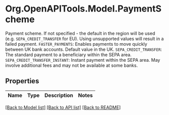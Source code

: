# Org.OpenAPITools.Model.PaymentScheme
Payment scheme. If not specified - the default in the region will be used (e.g. `SEPA_CREDIT_TRANSFER` for EU). Using unsupported values will result in a failed payment.  `FASTER_PAYMENTS`: Enables payments to move quickly between UK bank accounts. Default value in the UK.  `SEPA_CREDIT_TRANSFER`: The standard payment to a beneficiary within the SEPA area.  `SEPA_CREDIT_TRANSFER_INSTANT`: Instant payment within the SEPA area. May involve additional fees and may not be available at some banks.

## Properties

Name | Type | Description | Notes
------------ | ------------- | ------------- | -------------

[[Back to Model list]](../README.md#documentation-for-models) [[Back to API list]](../README.md#documentation-for-api-endpoints) [[Back to README]](../README.md)

